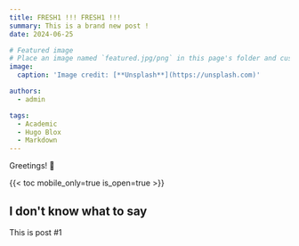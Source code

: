 ```yaml
---
title: FRESH1 !!! FRESH1 !!!  
summary: This is a brand new post !
date: 2024-06-25

# Featured image
# Place an image named `featured.jpg/png` in this page's folder and customize its options here.
image:
  caption: 'Image credit: [**Unsplash**](https://unsplash.com)'

authors:
  - admin

tags:
  - Academic
  - Hugo Blox
  - Markdown
---
```


Greetings! 👋

{{< toc mobile_only=true is_open=true >}}

## I don't know what to say
This is post #1



